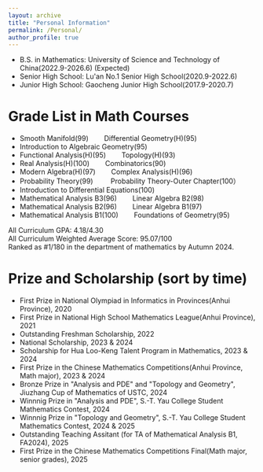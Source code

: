 ```yaml
---
layout: archive
title: "Personal Information"
permalink: /Personal/
author_profile: true
---
```


* B.S. in Mathematics: University of Science and Technology of China(2022.9-2026.6) (Expected)
* Senior High School: Lu'an No.1 Senior High School(2020.9-2022.6)
* Junior High School: Gaocheng Junior High School(2017.9-2020.7)


Grade List in Math Courses
======
  * Smooth Manifold(99)               Differential Geometry(H)(95)
  * Introduction to Algebraic Geometry(95)
  * Functional Analysis(H)(95)        Topology(H)(93) 
  * Real Analysis(H)(100)             Combinatorics(90)
  * Modern Algebra(H)(97)             Complex Analysis(H)(96)
  * Probability Theory(99)            Probability Theory-Outer Chapter(100）
  * Introduction to Differential Equations(100)
  * Mathematical Analysis B3(96)      Linear Algebra B2(98)
  * Mathematical Analysis B2(96)      Linear Algebra B1(97)
  * Mathematical Analysis B1(100)     Foundations of Geometry(95)
 

All Curriculum GPA: 4.18/4.30   
All Curriculum Weighted Average Score: 95.07/100  
Ranked as #1/180 in the department of mathematics by Autumn 2024.  
  

Prize and Scholarship (sort by time)
======
* First Prize in National Olympiad in Informatics in Provinces(Anhui Province), 2020
* First Prize in National High School Mathematics League(Anhui Province), 2021
* Outstanding Freshman Scholarship, 2022
* National Scholarship, 2023 & 2024
* Scholarship for Hua Loo-Keng Talent Program in Mathematics, 2023 & 2024
* First Prize in the Chinese Mathematics Competitions(Anhui Province, Math major), 2023 & 2024
* Bronze Prize in "Analysis and PDE" and "Topology and Geometry", Jiuzhang Cup of Mathematics of USTC, 2024
* Winnnig Prize in "Analysis and PDE", S.-T. Yau College Student Mathematics Contest, 2024
* Winnnig Prize in "Topology and Geometry", S.-T. Yau College Student Mathematics Contest, 2024 & 2025
* Outstanding Teaching Assitant (for TA of Mathematical Analysis B1, FA2024), 2025
* First Prize in the Chinese Mathematics Competitions Final(Math major, senior grades), 2025
